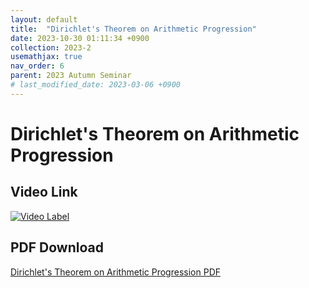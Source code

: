 ```yaml
---
layout: default
title:  "Dirichlet's Theorem on Arithmetic Progression"
date: 2023-10-30 01:11:34 +0900
collection: 2023-2
usemathjax: true
nav_order: 6
parent: 2023 Autumn Seminar
# last_modified_date: 2023-03-06 +0900
---
```

# Dirichlet's Theorem on Arithmetic Progression
<!-- ## <center> Abstract </center>
Francis Guthrie claimed in 1852 the four color problem. We
proof two essential lemmas and then solve six color problem. We expand
the proof of six color problem into five, four color problem. Kempe
published this proof in 1879. However the flaw was discovered in 1890
by Heawood. Although flawed, Kempe’s idea was used as one of a basic
tool. -->
## Video Link

[![Video Label](https://img.youtube.com/vi/99eDGIG6gkY/hqdefault.jpg)](https://youtu.be/99eDGIG6gkY)

## PDF Download

<a target='_blank' href='../2023-2/2023-2_download/Dirichlet.pdf'>Dirichlet's Theorem on Arithmetic Progression PDF</a>